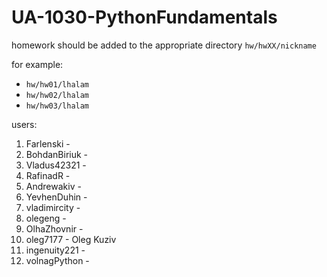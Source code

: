 # UA-1030-PythonFundamentals

homework should be added to the appropriate directory `hw/hwXX/nickname`

for example:
* `hw/hw01/lhalam`
* `hw/hw02/lhalam`
* `hw/hw03/lhalam`

users:
1. Farlenski - 
2. BohdanBiriuk - 
3. Vladus42321 - 
4. RafinadR - 
5. Andrewakiv - 
6. YevhenDuhin - 
7. vladimircity - 
8. olegeng - 
9. OlhaZhovnir - 
10. oleg7177 - Oleg Kuziv
11. ingenuity221 - 
12. volnagPython - 
